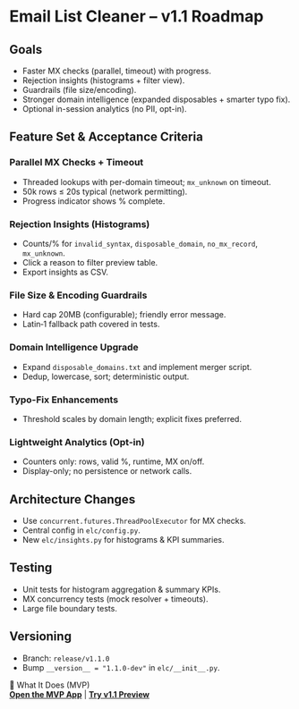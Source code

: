 # Email List Cleaner – v1.1 Roadmap

## Goals
- Faster MX checks (parallel, timeout) with progress.
- Rejection insights (histograms + filter view).
- Guardrails (file size/encoding).
- Stronger domain intelligence (expanded disposables + smarter typo fix).
- Optional in-session analytics (no PII, opt-in).

## Feature Set & Acceptance Criteria
### Parallel MX Checks + Timeout
- Threaded lookups with per-domain timeout; `mx_unknown` on timeout.
- 50k rows ≤ 20s typical (network permitting).
- Progress indicator shows % complete.

### Rejection Insights (Histograms)
- Counts/% for `invalid_syntax`, `disposable_domain`, `no_mx_record`, `mx_unknown`.
- Click a reason to filter preview table.
- Export insights as CSV.

### File Size & Encoding Guardrails
- Hard cap 20MB (configurable); friendly error message.
- Latin‑1 fallback path covered in tests.

### Domain Intelligence Upgrade
- Expand `disposable_domains.txt` and implement merger script.
- Dedup, lowercase, sort; deterministic output.

### Typo-Fix Enhancements
- Threshold scales by domain length; explicit fixes preferred.

### Lightweight Analytics (Opt‑in)
- Counters only: rows, valid %, runtime, MX on/off.
- Display-only; no persistence or network calls.

## Architecture Changes
- Use `concurrent.futures.ThreadPoolExecutor` for MX checks.
- Central config in `elc/config.py`.
- New `elc/insights.py` for histograms & KPI summaries.

## Testing
- Unit tests for histogram aggregation & summary KPIs.
- MX concurrency tests (mock resolver + timeouts).
- Large file boundary tests.

## Versioning
- Branch: `release/v1.1.0`
- Bump `__version__ = "1.1.0-dev"` in `elc/__init__.py`.



🎯 What It Does (MVP)  
[**Open the MVP App**](https://email-list-cleaner-v1-0-0-mvp.streamlit.app/) | [**Try v1.1 Preview**](https://email-list-cleaner-v1-1-0.streamlit.app/)